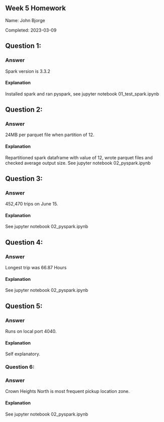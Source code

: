 ## Week 5 Homework

Name: John Bjorge

Completed: 2023-03-09

## Question 1:

### Answer

Spark version is 3.3.2

#### Explanation

Installed spark and ran pyspark, see jupyter notebook 01_test_spark.ipynb

## Question 2: 

### Answer 

24MB per parquet file when partition of 12.

#### Explanation

Repartitioned spark dataframe with value of 12, wrote parquet files and checked average output size. See jupyter notebook 02_pyspark.ipynb

## Question 3: 

### Answer

452,470 trips on June 15.

#### Explanation

See jupyter notebook 02_pyspark.ipynb

## Question 4: 

### Answer

Longest trip was 66.87 Hours

#### Explanation

See jupyter notebook 02_pyspark.ipynb

## Question 5: 

### Answer

Runs on local port 4040.

#### Explanation

Self explanatory.

### Question 6: 

### Answer

Crown Heights North is most frequent pickup location zone.

#### Explanation

See jupyter notebook 02_pyspark.ipynb
